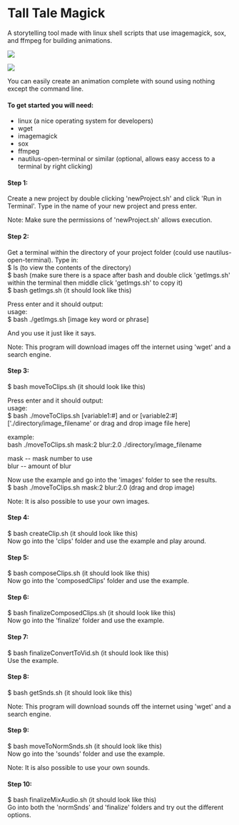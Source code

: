 # Tall Tale Magick
A storytelling tool made with linux shell scripts that use imagemagick, sox, and ffmpeg for building animations.  

![](https://github.com/lowlevel86/tall-tale-magick/blob/master/flyingPig.jpg)

![](https://github.com/lowlevel86/tall-tale-magick/blob/master/ghost.jpg)

You can easily create an animation complete with sound using nothing except the command line.  

#### To get started you will need:  
* linux (a nice operating system for developers)  
* wget  
* imagemagick  
* sox  
* ffmpeg  
* nautilus-open-terminal or similar (optional, allows easy access to a terminal by right clicking)  

#### Step 1:  
Create a new project by double clicking 'newProject.sh' and click 'Run in Terminal'. Type in the name of your new project and press enter.  

Note: Make sure the permissions of 'newProject.sh' allows execution.  

#### Step 2:  
Get a terminal within the directory of your project folder (could use nautilus-open-terminal). Type in:  
$ ls (to view the contents of the directory)  
$ bash (make sure there is a space after bash and double click 'getImgs.sh' within the terminal then middle click 'getImgs.sh' to copy it)  
$ bash getImgs.sh (it should look like this)  

Press enter and it should output:  
usage:  
$ bash ./getImgs.sh [image key word or phrase]  

And you use it just like it says.  

Note: This program will download images off the internet using 'wget' and a search engine.  

#### Step 3:  
$ bash moveToClips.sh (it should look like this)  

Press enter and it should output:  
usage:  
$ bash ./moveToClips.sh [variable1:#] and or [variable2:#] ['./directory/image_filename' or drag and drop image file here]  

example:  
bash ./moveToClips.sh mask:2 blur:2.0 ./directory/image_filename  

mask -- mask number to use  
blur -- amount of blur  

Now use the example and go into the 'images' folder to see the results.  
$ bash ./moveToClips.sh mask:2 blur:2.0 (drag and drop image)  

Note: It is also possible to use your own images.  

#### Step 4:  
$ bash createClip.sh (it should look like this)  
Now go into the 'clips' folder and use the example and play around.  

#### Step 5:  
$ bash composeClips.sh (it should look like this)  
Now go into the 'composedClips' folder and use the example.  

#### Step 6:  
$ bash finalizeComposedClips.sh (it should look like this)  
Now go into the 'finalize' folder and use the example.  

#### Step 7:  
$ bash finalizeConvertToVid.sh (it should look like this)  
Use the example.  

#### Step 8:  
$ bash getSnds.sh (it should look like this)  

Note: This program will download sounds off the internet using 'wget' and a search engine.  

#### Step 9:  
$ bash moveToNormSnds.sh (it should look like this)  
Now go into the 'sounds' folder and use the example.  

Note: It is also possible to use your own sounds.  

#### Step 10:  
$ bash finalizeMixAudio.sh (it should look like this)  
Go into both the 'normSnds' and 'finalize' folders and try out the different options.

